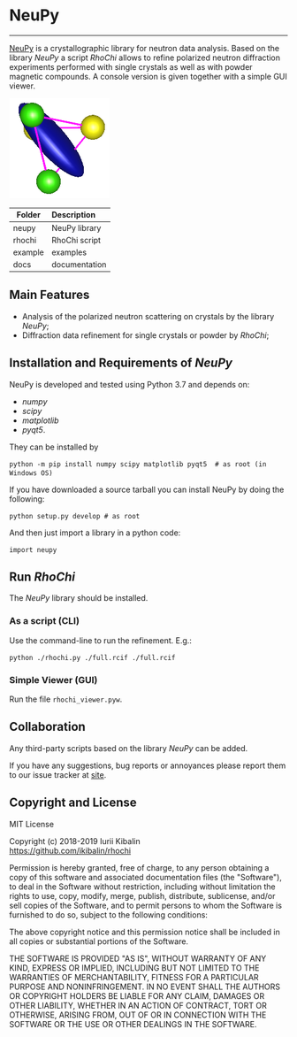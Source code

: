 # NeuPy 
***

[NeuPy] is a crystallographic library for neutron data analysis. Based on the library *NeuPy* a script *RhoChi* allows to refine polarized neutron diffraction experiments performed with single crystals as well as with powder magnetic compounds. A console version is given together with a simple GUI viewer. 

![logo](./rhochi/f_icon/smm.png "logo")



 Folder    |  Description
 -----     |  :--------
 neupy     |  NeuPy library 
 rhochi    |  RhoChi script 
 example   |  examples
 docs      |  documentation

## Main Features


 - Analysis of the polarized neutron scattering on crystals by the library *NeuPy*;
 - Diffraction data refinement for single crystals or powder by *RhoChi*;
 
## Installation and Requirements of *NeuPy*

NeuPy is developed and tested using Python 3.7 and depends on:

- *numpy* 
- *scipy*
- *matplotlib*
- *pyqt5*.

They can be installed by
```
python -m pip install numpy scipy matplotlib pyqt5  # as root (in Windows OS)
```

If you have downloaded a source tarball you can install NeuPy by doing the following:
```
python setup.py develop # as root 
```

And then just import a library in a python code:
```
import neupy
```


## Run *RhoChi*

The *NeuPy* library should be installed.

### As a script (CLI) 
Use the command-line to run the refinement. E.g.:
```
python ./rhochi.py ./full.rcif ./full.rcif
```

### Simple Viewer (GUI) 
Run the file `rhochi_viewer.pyw`.

## Collaboration

Any third-party scripts based on the library *NeuPy* can be added.

If you have any suggestions, bug reports or annoyances please report them to our issue tracker at [site][NeuPy].

## Copyright and License

MIT License

Copyright (c) 2018-2019 Iurii Kibalin   
https://github.com/ikibalin/rhochi

Permission is hereby granted, free of charge, to any person obtaining a copy
of this software and associated documentation files (the "Software"), to deal
in the Software without restriction, including without limitation the rights
to use, copy, modify, merge, publish, distribute, sublicense, and/or sell
copies of the Software, and to permit persons to whom the Software is
furnished to do so, subject to the following conditions:

The above copyright notice and this permission notice shall be included in all
copies or substantial portions of the Software.

THE SOFTWARE IS PROVIDED "AS IS", WITHOUT WARRANTY OF ANY KIND, EXPRESS OR
IMPLIED, INCLUDING BUT NOT LIMITED TO THE WARRANTIES OF MERCHANTABILITY,
FITNESS FOR A PARTICULAR PURPOSE AND NONINFRINGEMENT. IN NO EVENT SHALL THE
AUTHORS OR COPYRIGHT HOLDERS BE LIABLE FOR ANY CLAIM, DAMAGES OR OTHER
LIABILITY, WHETHER IN AN ACTION OF CONTRACT, TORT OR OTHERWISE, ARISING FROM,
OUT OF OR IN CONNECTION WITH THE SOFTWARE OR THE USE OR OTHER DEALINGS IN THE
SOFTWARE.

[NeuPy]: https://github.com/ikibalin/neupy "GitHub link on NeuPy"